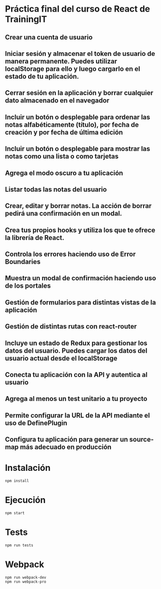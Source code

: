 # Práctica final del curso de React de TrainingIT

## Crear una cuenta de usuario

## Iniciar sesión y almacenar el token de usuario de manera permanente. Puedes utilizar localStorage para ello y luego cargarlo en el estado de tu aplicación.

## Cerrar sesión en la aplicación y borrar cualquier dato almacenado en el navegador

## Incluir un botón o desplegable para ordenar las notas alfabéticamente (título), por fecha de creación y por fecha de última edición

## Incluir un botón o desplegable para mostrar las notas como una lista o como tarjetas

## Agrega el modo oscuro a tu aplicación

## Listar todas las notas del usuario

## Crear, editar y borrar notas. La acción de borrar pedirá una confirmación en un modal.

## Crea tus propios hooks y utiliza los que te ofrece la librería de React.

## Controla los errores haciendo uso de Error Boundaries

## Muestra un modal de confirmación haciendo uso de los portales

## Gestión de formularios para distintas vistas de la aplicación

## Gestión de distintas rutas con react-router

## Incluye un estado de Redux para gestionar los datos del usuario. Puedes cargar los datos del usuario actual desde el localStorage

## Conecta tu aplicación con la API y autentica al usuario

## Agrega al menos un test unitario a tu proyecto

## Permite configurar la URL de la API mediante el uso de DefinePlugin

## Configura tu aplicación para generar un source-map más adecuado en producción

# Instalación

```
npm install
```

# Ejecución

```
npm start
```

# Tests

```
npm run tests
```

# Webpack

```
npm run webpack-dev
npm run webpack-pro
```
